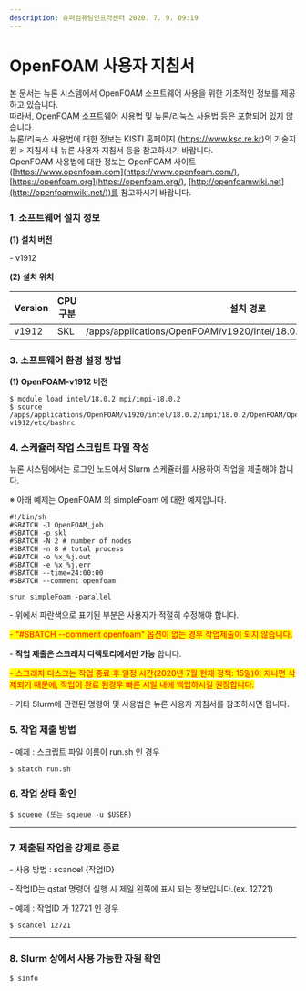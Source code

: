 ```yaml
---
description: 슈퍼컴퓨팅인프라센터 2020. 7. 9. 09:19
---
```


# OpenFOAM 사용자 지침서

본 문서는 뉴론 시스템에서 OpenFOAM 소프트웨어 사용을 위한 기초적인 정보를 제공하고 있습니다.\
따라서, OpenFOAM 소프트웨어 사용법 및 뉴론/리눅스 사용법 등은 포함되어 있지 않습니다.\
뉴론/리눅스 사용법에 대한 정보는 KISTI 홈페이지 (https://www.ksc.re.kr)의 기술지원 > 지침서 내 뉴론 사용자 지침서 등을 참고하시기 바랍니다.\
OpenFOAM 사용법에 대한 정보는 OpenFOAM 사이트([https://www.openfoam.com](https://www.openfoam.com/), [https://openfoam.org](https://openfoam.org/), [http://openfoamwiki.net](http://openfoamwiki.net/))를 참고하시기 바랍니다.



### **1. 소프트웨어 설치 정보**

**(1) 설치 버전**

\- v1912



**(2) 설치 위치**

| **Version** | **CPU 구분** | **설치 경로**                                                           | **비고** |
| ----------- | ---------- | ------------------------------------------------------------------- | ------ |
| v1912       | SKL        | /apps/applications/OpenFOAM/v1920/intel/18.0.2/impi/18.0.2/OpenFOAM |        |



### **3. 소프트웨어 환경 설정 방법**

**(1) OpenFOAM-v1912 버전**

```
$ module load intel/18.0.2 mpi/impi-18.0.2
$ source /apps/applications/OpenFOAM/v1920/intel/18.0.2/impi/18.0.2/OpenFOAM/OpenFOAM-v1912/etc/bashrc
```



### **4. 스케쥴러 작업 스크립트 파일 작성**

뉴론 시스템에서는 로그인 노드에서 Slurm 스케쥴러를 사용하여 작업을 제출해야 합니다.



※ 아래 예제는 OpenFOAM 의 simpleFoam 에 대한 예제입니다.

```
#!/bin/sh
#SBATCH -J OpenFOAM_job
#SBATCH -p skl
#SBATCH -N 2 # number of nodes
#SBATCH -n 8 # total process
#SBATCH -o %x_%j.out
#SBATCH -e %x_%j.err
#SBATCH --time=24:00:00
#SBATCH --comment openfoam

srun simpleFoam -parallel
```

\- 위에서 파란색으로 표기된 부분은 사용자가 적절히 수정해야 합니다.

<mark style="color:red;">- "#SBATCH --comment openfoam" 옵션이 없는 경우 작업제출이 되지 않습니다.</mark>

\- **작업 제출은 스크래치 디렉토리에서만 가능** 합니다.

<mark style="color:red;">- 스크래치 디스크는 작업 종료 후 일정 시간(2020년 7월 현재 정책: 15일)이 지나면 삭제되기 때문에, 작업이 완료 된경우 빠른 시일 내에 백업하시길 권장합니다.</mark>

\- 기타 Slurm에 관련된 명령어 및 사용법은 뉴론 사용자 지침서를 참조하시면 됩니다.



### **5. 작업 제출 방법**

\- 예제 : 스크립트 파일 이름이 run.sh 인 경우

```
$ sbatch run.sh
```



### **6. 작업 상태 확인**

```
$ squeue (또는 squeue -u $USER) 
```

****

### **7. 제출된 작업을 강제로 종료**

\- 사용 방법 : scancel {작업ID}

\- 작업ID는 qstat 명령어 실행 시 제일 왼쪽에 표시 되는 정보입니다.(ex. 12721)

\- 예제 : 작업ID 가 12721 인 경우

```
$ scancel 12721
```

****

### **8. Slurm 상에서 사용 가능한 자원 확인**

```
$ sinfo
```
